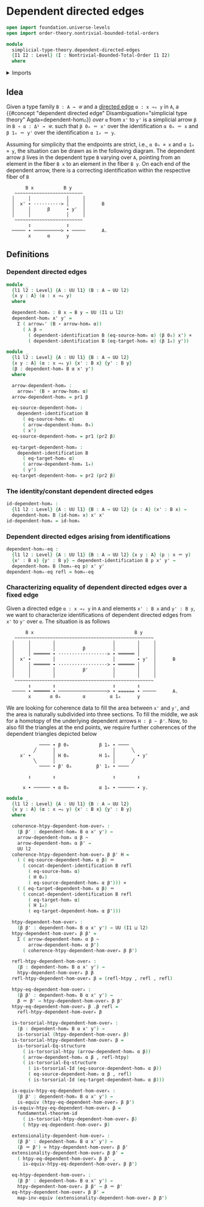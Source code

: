 # Dependent directed edges

```agda
open import foundation.universe-levels
open import order-theory.nontrivial-bounded-total-orders

module
  simplicial-type-theory.dependent-directed-edges
  {I1 I2 : Level} (I : Nontrivial-Bounded-Total-Order I1 I2)
  where
```

<details><summary>Imports</summary>

```agda
open import foundation.cartesian-product-types
open import foundation.contractible-types
open import foundation.dependent-identifications
open import foundation.dependent-pair-types
open import foundation.equality-dependent-pair-types
open import foundation.equivalences
open import foundation.function-extensionality
open import foundation.function-types
open import foundation.fundamental-theorem-of-identity-types
open import foundation.homotopies
open import foundation.homotopy-induction
open import foundation.identity-types
open import foundation.structure-identity-principle
open import foundation.torsorial-type-families
open import foundation.universe-levels

open import orthogonal-factorization-systems.extensions-maps

open import simplicial-type-theory.action-on-directed-edges-functions I
open import simplicial-type-theory.arrows I
open import simplicial-type-theory.directed-edges I
open import simplicial-type-theory.directed-interval I
```

</details>

## Idea

Given a type family `B : A → 𝒰` and a
[directed edge](simplicial-type-theory.directed-edges.md) `α : x →▵ y` in `A`, a
{{#concept "dependent directed edge" Disambiguation="simplicial type theory" Agda=dependent-hom▵}}
_over_ `α` from `x'` to `y'` is a simplicial arrow `β` in `B ∘ α : Δ¹ → 𝒰`. such
that `β 0▵ ＝ x'` over the identification `α 0▵ ＝ x` and `β 1▵ ＝ y'` over the
identification `α 1▵ ＝ y`.

Assuming for simplicity that the endpoints are strict, i.e., `α 0▵ ≐ x` and
`α 1▵ ≐ y`, the situation can be drawn as in the following diagram. The
dependent arrow `β` lives in the dependent type `B` varying over `A`, pointing
from an element in the fiber `B x` to an element in the fiber `B y`. On each end
of the dependent arrow, there is a correcting identification within the
respective fiber of `B`

```text
       B x           B y
   ~~~~~~~~~~~~~~~~~~~~~~~~~
  │     │             │     │
  │  x' ∙ ··········> │     │      B
  │     │      β      ∙ y'  │
  │     │             │     │
   ~~~~~~~~~~~~~~~~~~~~~~~~~
        ↧             ↧
  ───── ∙ ──────────> ∙ ─────      A.
        x      α      y
```

## Definitions

### Dependent directed edges

```agda
module _
  {l1 l2 : Level} {A : UU l1} (B : A → UU l2)
  {x y : A} (α : x →▵ y)
  where

  dependent-hom▵ : B x → B y → UU (I1 ⊔ l2)
  dependent-hom▵ x' y' =
    Σ ( arrow▵' (B ∘ arrow-hom▵ α))
      ( λ β →
        ( dependent-identification B (eq-source-hom▵ α) (β 0▵) x') ×
        ( dependent-identification B (eq-target-hom▵ α) (β 1▵) y'))

module _
  {l1 l2 : Level} {A : UU l1} {B : A → UU l2}
  {x y : A} (α : x →▵ y) {x' : B x} {y' : B y}
  (β : dependent-hom▵ B α x' y')
  where

  arrow-dependent-hom▵ :
    arrow▵' (B ∘ arrow-hom▵ α)
  arrow-dependent-hom▵ = pr1 β

  eq-source-dependent-hom▵ :
    dependent-identification B
      ( eq-source-hom▵ α)
      ( arrow-dependent-hom▵ 0▵)
      ( x')
  eq-source-dependent-hom▵ = pr1 (pr2 β)

  eq-target-dependent-hom▵ :
    dependent-identification B
      ( eq-target-hom▵ α)
      ( arrow-dependent-hom▵ 1▵)
      ( y')
  eq-target-dependent-hom▵ = pr2 (pr2 β)
```

### The identity/constant dependent directed edges

```agda
id-dependent-hom▵ :
  {l1 l2 : Level} {A : UU l1} {B : A → UU l2} {x : A} (x' : B x) →
  dependent-hom▵ B (id-hom▵ x) x' x'
id-dependent-hom▵ = id-hom▵
```

### Dependent directed edges arising from identifications

```agda
dependent-hom▵-eq :
  {l1 l2 : Level} {A : UU l1} {B : A → UU l2} {x y : A} (p : x ＝ y)
  {x' : B x} {y' : B y} → dependent-identification B p x' y' →
  dependent-hom▵ B (hom▵-eq p) x' y'
dependent-hom▵-eq refl = hom▵-eq
```

### Characterizing equality of dependent directed edges over a fixed edge

Given a directed edge `α : x →▵ y` in `A` and elements `x' : B x` and
`y' : B y`, we want to characterize identifications of dependent directed edges
from `x'` to `y'` over `α`. The situation is as follows

```text
       B x                                     B y
   ~~~~~~~~~~~~~~~~~~~~~~~~~~~~~~~~~~~~~~~~~~~~~~~~~~~
  │     │        │                     │        │     │
  │     │        │          β          │        │     │
  │     │ ══════ ∙ ··················> ∙ ══════ │     │
  │  x' ∙        │                     │        ∙ y'  │      B
  │     │ ══════ ∙ ··················> ∙ ══════ │     │
  │     │        │          β'         │        │     │
  │     │        │                     │        │     │
   ~~~~~~~~~~~~~~~~~~~~~~~~~~~~~~~~~~~~~~~~~~~~~~~~~~~
        ↧        ↧                     ↧        ↧
  ───── ∙ ══════ ∙ ──────────────────> ∙ ====== ∙ ─────      A.
        x       α 0▵        α         α 1▵      y
```

We are looking for coherence data to fill the area between `x'` and `y'`, and
the area is naturally subdivided into three sections. To fill the middle, we ask
for a homotopy of the underlying dependent arrows `H : β ~ β'`. Now, to also
fill the triangles at the end points, we require further coherences of the
dependent triangles depicted below

```text
            ──── ∙ β 0▵           β 1▵ ∙ ────
          ╱      │                     │      ╲
     x' ∙        │ H 0▵           H 1▵ │        ∙ y'
          ╲      │                     │      ╱
            ──── ∙ β' 0▵         β' 1▵ ∙ ────

        ↧        ↧                     ↧        ↧

      x ∙ ────── ∙ α 0▵           α 1▵ ∙ ────── ∙ y.
```

```agda
module _
  {l1 l2 : Level} {A : UU l1} {B : A → UU l2}
  {x y : A} (α : x →▵ y) {x' : B x} {y' : B y}
  where

  coherence-htpy-dependent-hom-over▵ :
    (β β' : dependent-hom▵ B α x' y') →
    arrow-dependent-hom▵ α β ~
    arrow-dependent-hom▵ α β' →
    UU l2
  coherence-htpy-dependent-hom-over▵ β β' H =
    ( ( eq-source-dependent-hom▵ α β) ＝
      ( concat-dependent-identification B refl
        ( eq-source-hom▵ α)
        ( H 0▵)
        ( eq-source-dependent-hom▵ α β'))) ×
    ( ( eq-target-dependent-hom▵ α β) ＝
      ( concat-dependent-identification B refl
        ( eq-target-hom▵ α)
        ( H 1▵)
        ( eq-target-dependent-hom▵ α β')))

  htpy-dependent-hom-over▵ :
    (β β' : dependent-hom▵ B α x' y') → UU (I1 ⊔ l2)
  htpy-dependent-hom-over▵ β β' =
    Σ ( arrow-dependent-hom▵ α β ~
        arrow-dependent-hom▵ α β')
      ( coherence-htpy-dependent-hom-over▵ β β')

  refl-htpy-dependent-hom-over▵ :
    (β : dependent-hom▵ B α x' y') →
    htpy-dependent-hom-over▵ β β
  refl-htpy-dependent-hom-over▵ β = (refl-htpy , refl , refl)

  htpy-eq-dependent-hom-over▵ :
    (β β' : dependent-hom▵ B α x' y') →
    β ＝ β' → htpy-dependent-hom-over▵ β β'
  htpy-eq-dependent-hom-over▵ β .β refl =
    refl-htpy-dependent-hom-over▵ β

  is-torsorial-htpy-dependent-hom-over▵ :
    (β : dependent-hom▵ B α x' y') →
    is-torsorial (htpy-dependent-hom-over▵ β)
  is-torsorial-htpy-dependent-hom-over▵ β =
    is-torsorial-Eq-structure
      ( is-torsorial-htpy (arrow-dependent-hom▵ α β))
      ( arrow-dependent-hom▵ α β , refl-htpy)
      ( is-torsorial-Eq-structure
        ( is-torsorial-Id (eq-source-dependent-hom▵ α β))
        ( eq-source-dependent-hom▵ α β , refl)
        ( is-torsorial-Id (eq-target-dependent-hom▵ α β)))

  is-equiv-htpy-eq-dependent-hom-over▵ :
    (β β' : dependent-hom▵ B α x' y') →
    is-equiv (htpy-eq-dependent-hom-over▵ β β')
  is-equiv-htpy-eq-dependent-hom-over▵ β =
    fundamental-theorem-id
      ( is-torsorial-htpy-dependent-hom-over▵ β)
      ( htpy-eq-dependent-hom-over▵ β)

  extensionality-dependent-hom-over▵ :
    (β β' : dependent-hom▵ B α x' y') →
    (β ＝ β') ≃ htpy-dependent-hom-over▵ β β'
  extensionality-dependent-hom-over▵ β β' =
    ( htpy-eq-dependent-hom-over▵ β β' ,
      is-equiv-htpy-eq-dependent-hom-over▵ β β')

  eq-htpy-dependent-hom-over▵ :
    (β β' : dependent-hom▵ B α x' y') →
    htpy-dependent-hom-over▵ β β' → β ＝ β'
  eq-htpy-dependent-hom-over▵ β β' =
    map-inv-equiv (extensionality-dependent-hom-over▵ β β')
```
